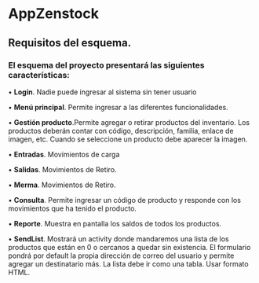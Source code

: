 # AppZenstock

## Requisitos del esquema. 
 
### El esquema del proyecto presentará las siguientes características: 
• **Login**. Nadie puede ingresar al sistema sin tener usuario

• **Menú principal**. Permite ingresar a las diferentes funcionalidades.

• **Gestión producto**.Permite agregar o retirar productos del inventario. Los productos deberán contar con código, descripción, familia, enlace de imagen, etc. Cuando se seleccione un producto debe aparecer la imagen. 

• **Entradas**. Movimientos de carga 

• **Salidas**. Movimientos de Retiro. 

• **Merma**. Movimientos de Retiro. 

• **Consulta**. Permite ingresar un código de producto y responde con los movimientos que ha tenido el producto. 

• **Reporte**. Muestra en pantalla los saldos de todos los productos.  

• **SendList**. Mostrará un activity donde mandaremos una lista de los productos que están en 0 o cercanos a quedar sin existencia. El formulario pondrá por default la propia dirección de correo del usuario y permite agregar un destinatario más. La lista debe ir como una tabla. Usar formato HTML.